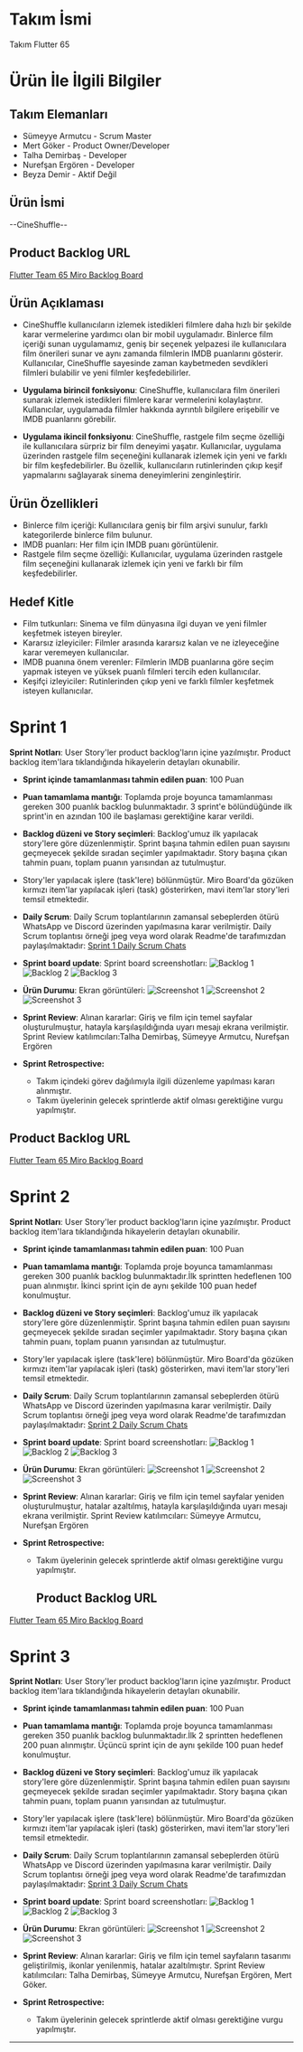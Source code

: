 
# **Takım İsmi**

Takım Flutter 65

# Ürün İle İlgili Bilgiler

## Takım Elemanları
- Sümeyye Armutcu - Scrum Master
- Mert Göker - Product Owner/Developer
- Talha Demirbaş - Developer
- Nurefşan Ergören - Developer
- Beyza Demir - Aktif Değil


## Ürün İsmi

--CineShuffle--
## Product Backlog URL
[Flutter Team 65 Miro Backlog Board](https://miro.com/app/board/uXjVM-aBW5Q=/)
## Ürün Açıklaması
- CineShuffle kullanıcıların izlemek istedikleri filmlere daha hızlı bir şekilde karar vermelerine yardımcı olan bir mobil uygulamadır. Binlerce film içeriği sunan uygulamamız, geniş bir seçenek yelpazesi ile kullanıcılara film önerileri sunar ve aynı zamanda filmlerin IMDB puanlarını gösterir. Kullanıcılar, CineShuffle sayesinde zaman kaybetmeden sevdikleri filmleri bulabilir ve yeni filmler keşfedebilirler.


- **Uygulama birincil fonksiyonu**: 
 CineShuffle, kullanıcılara film önerileri sunarak izlemek istedikleri filmlere karar vermelerini kolaylaştırır. Kullanıcılar, uygulamada filmler hakkında ayrıntılı bilgilere erişebilir ve IMDB puanlarını görebilir.

- **Uygulama ikincil fonksiyonu**:
 CineShuffle, rastgele film seçme özelliği ile kullanıcılara sürpriz bir film deneyimi yaşatır. Kullanıcılar, uygulama üzerinden rastgele film seçeneğini kullanarak izlemek için yeni ve farklı bir film keşfedebilirler. Bu özellik, kullanıcıların rutinlerinden çıkıp keşif yapmalarını sağlayarak sinema deneyimlerini zenginleştirir.

## Ürün Özellikleri
- Binlerce film içeriği: Kullanıcılara geniş bir film arşivi sunulur, farklı kategorilerde binlerce film bulunur.
- IMDB puanları: Her film için IMDB puanı görüntülenir.
- Rastgele film seçme özelliği: Kullanıcılar, uygulama üzerinden rastgele film seçeneğini kullanarak izlemek için yeni ve farklı bir film keşfedebilirler.

## Hedef Kitle
- Film tutkunları: Sinema ve film dünyasına ilgi duyan ve yeni filmler keşfetmek isteyen bireyler.
- Kararsız izleyiciler: Filmler arasında kararsız kalan ve ne izleyeceğine karar veremeyen kullanıcılar.
- IMDB puanına önem verenler: Filmlerin IMDB puanlarına göre seçim yapmak isteyen ve yüksek puanlı filmleri tercih eden kullanıcılar.
- Keşifçi izleyiciler: Rutinlerinden çıkıp yeni ve farklı filmler keşfetmek isteyen kullanıcılar.





# Sprint 1
 **Sprint Notları**: User Story'ler product backlog'ların içine yazılmıştır. Product backlog item'lara tıklandığında hikayelerin detayları okunabilir.

- **Sprint içinde tamamlanması tahmin edilen puan**: 100 Puan

- **Puan tamamlama mantığı**: Toplamda proje boyunca tamamlanması gereken 300 puanlık backlog bulunmaktadır. 3 sprint'e bölündüğünde ilk sprint'in en azından 100 ile başlaması gerektiğine karar verildi.

- **Backlog düzeni ve Story seçimleri**: Backlog'umuz ilk yapılacak story'lere göre düzenlenmiştir. Sprint başına tahmin edilen puan sayısını geçmeyecek şekilde sıradan seçimler yapılmaktadır. Story başına çıkan tahmin puanı, toplam puanın yarısından az tutulmuştur. 

- Story'ler yapılacak işlere (task'lere) bölünmüştür. Miro Board'da gözüken kırmızı item'lar yapılacak işleri (task) gösterirken, mavi item'lar story'leri temsil etmektedir.

- **Daily Scrum**: Daily Scrum toplantılarının zamansal sebeplerden ötürü WhatsApp ve Discord üzerinden yapılmasına karar verilmiştir. Daily Scrum toplantısı örneği jpeg veya word olarak Readme'de tarafımızdan paylaşılmaktadır: [Sprint 1 Daily Scrum Chats](Project-Management/DailyScrumMeetingNotesSprint1.docx)


- **Sprint board update**: Sprint board screenshotları: 
![Backlog 1](Project-Management/Backlog-1.png)
![Backlog 2](Project-Management/Backlog-2.png)
![Backlog 3](Project-Management/Backlog-3.png)




- **Ürün Durumu**: Ekran görüntüleri:
  ![Screenshot 1](Project-Management/Product-1.png)
  ![Screenshot 2](Project-Management/Product-2.png)
  ![Screenshot 3](Project-Management/Product-3.png)
- **Sprint Review**: 
Alınan kararlar: Giriş ve film için temel sayfalar oluşturulmuştur, hatayla karşılaşıldığında uyarı mesajı ekrana verilmiştir.
Sprint Review katılımcıları:Talha Demirbaş, Sümeyye Armutcu, Nurefşan Ergören 

- **Sprint Retrospective:**
  - Takım içindeki görev dağılımıyla ilgili düzenleme yapılması kararı alınmıştır.
  - Takım üyelerinin gelecek sprintlerde aktif olması gerektiğine vurgu yapılmıştır.
  
 ## Product Backlog URL
[Flutter Team 65 Miro Backlog Board](https://miro.com/app/board/uXjVM-aBW5Q=/)

# Sprint 2
 **Sprint Notları**: User Story'ler product backlog'ların içine yazılmıştır. Product backlog item'lara tıklandığında hikayelerin detayları okunabilir.

- **Sprint içinde tamamlanması tahmin edilen puan**: 100 Puan

- **Puan tamamlama mantığı**: Toplamda proje boyunca tamamlanması gereken 300 puanlık backlog bulunmaktadır.İlk sprintten hedeflenen 100 puan alınmıştır. İkinci sprint için de aynı şekilde 100 puan hedef konulmuştur.
  
- **Backlog düzeni ve Story seçimleri**: Backlog'umuz ilk yapılacak story'lere göre düzenlenmiştir. Sprint başına tahmin edilen puan sayısını geçmeyecek şekilde sıradan seçimler yapılmaktadır. Story başına çıkan tahmin puanı, toplam puanın yarısından az tutulmuştur. 

- Story'ler yapılacak işlere (task'lere) bölünmüştür. Miro Board'da gözüken kırmızı item'lar yapılacak işleri (task) gösterirken, mavi item'lar story'leri temsil etmektedir.

- **Daily Scrum**: Daily Scrum toplantılarının zamansal sebeplerden ötürü WhatsApp ve Discord üzerinden yapılmasına karar verilmiştir. Daily Scrum toplantısı örneği jpeg veya word olarak Readme'de tarafımızdan paylaşılmaktadır: [Sprint 2 Daily Scrum Chats](Project-Management/DailyScrumMeetingNotesSprint_2.docx)


- **Sprint board update**: Sprint board screenshotları: 
![Backlog 1](Project-Management/Backlog-4.png)
![Backlog 2](Project-Management/Backlog-6.png)
![Backlog 3](Project-Management/Backlog-5.png)




- **Ürün Durumu**: Ekran görüntüleri:
  ![Screenshot 1](Project-Management/Product_5.png)
  ![Screenshot 2](Project-Management/Product_4.png)
  ![Screenshot 3](Project-Management/Product-3.png)
- **Sprint Review**: 
Alınan kararlar: Giriş ve film için temel sayfalar yeniden oluşturulmuştur, hatalar azaltılmış, hatayla karşılaşıldığında uyarı mesajı ekrana verilmiştir.
Sprint Review katılımcıları: Sümeyye Armutcu, Nurefşan Ergören

- **Sprint Retrospective:**
  - Takım üyelerinin gelecek sprintlerde aktif olması gerektiğine vurgu yapılmıştır.

    ## Product Backlog URL
[Flutter Team 65 Miro Backlog Board](https://miro.com/app/board/uXjVM-aBW5Q=/)

# Sprint 3
 **Sprint Notları**: User Story'ler product backlog'ların içine yazılmıştır. Product backlog item'lara tıklandığında hikayelerin detayları okunabilir.

- **Sprint içinde tamamlanması tahmin edilen puan**: 100 Puan

- **Puan tamamlama mantığı**: Toplamda proje boyunca tamamlanması gereken 350 puanlık backlog bulunmaktadır.İlk 2 sprintten hedeflenen 200 puan alınmıştır. Üçüncü sprint için de aynı şekilde 100 puan hedef konulmuştur.
  
- **Backlog düzeni ve Story seçimleri**: Backlog'umuz ilk yapılacak story'lere göre düzenlenmiştir. Sprint başına tahmin edilen puan sayısını geçmeyecek şekilde sıradan seçimler yapılmaktadır. Story başına çıkan tahmin puanı, toplam puanın yarısından az tutulmuştur. 

- Story'ler yapılacak işlere (task'lere) bölünmüştür. Miro Board'da gözüken kırmızı item'lar yapılacak işleri (task) gösterirken, mavi item'lar story'leri temsil etmektedir.

- **Daily Scrum**: Daily Scrum toplantılarının zamansal sebeplerden ötürü WhatsApp ve Discord üzerinden yapılmasına karar verilmiştir. Daily Scrum toplantısı örneği jpeg veya word olarak Readme'de tarafımızdan paylaşılmaktadır: [Sprint 3 Daily Scrum Chats](Project-Management/DailyScrumMeetingNotesSprint_3.docx)


- **Sprint board update**: Sprint board screenshotları: 
![Backlog 1](Project-Management/Backlog-7.png)
![Backlog 2](Project-Management/Backlog-8.png)
![Backlog 3](Project-Management/Backlog-9.png)




- **Ürün Durumu**: Ekran görüntüleri:
  ![Screenshot 1](Project-Management/Product_6.png)
  ![Screenshot 2](Project-Management/Product_7.png)
  ![Screenshot 3](Project-Management/Product-8.png)
- **Sprint Review**: 
Alınan kararlar: Giriş ve film için temel sayfaların tasarımı geliştirilmiş, ikonlar yenilenmiş, hatalar azaltılmıştır.
Sprint Review katılımcıları: Talha Demirbaş, Sümeyye Armutcu, Nurefşan Ergören, Mert Göker.

- **Sprint Retrospective:**
  - Takım üyelerinin gelecek sprintlerde aktif olması gerektiğine vurgu yapılmıştır.
 


---



